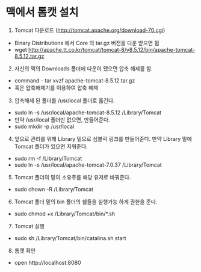 # 맥에서 톰캣 설치


1. Tomcat 다운로드 (http://tomcat.apache.org/download-70.cgi)
  - Binary Distributions 에서 Core 의 tar.gz 버전을 다운 받으면 됨
  - wget http://apache.tt.co.kr/tomcat/tomcat-8/v8.5.12/bin/apache-tomcat-8.5.12.tar.gz

2. 자신의 맥의 Downloads 폴더에 다운이 됐으면 압축 해제를 함.
  - command - tar xvzf apache-tomcat-8.5.12.tar.gz
  - 혹은 압축해제기를 이용하여 압축 헤제

3. 압축해제 된 폴더를 /usr/local 폴더로 옮긴다.
  - sudo ln -s /usr/local/apache-tomcat-8.5.12 /Library/Tomcat
  - 만약 /usr/local 폴더만 없으면, 만들어준다.
  - sudo mkdir -p /usr/local

4. 앞으로 관리를 위해 Library 밑으로 심볼릭 링크를 만들어준다. 만약 Library 밑에 Tomcat 폴더가 있으면 지워준다.
  - sudo rm -f /Library/Tomcat
  - sudo ln -s /usr/local/apache-tomcat-7.0.37 /Library/Tomcat

5. Tomcat 폴더의 밑의 소유주를 해당 유저로 바꿔준다.
  - sudo chown -R <your username> /Library/Tomcat

6. Tomcat 폴더 밑의 bin 폴더의 쉘들을 실행가능 하게 권한을 준다.
  - sudo chmod +x /Library/Tomcat/bin/*.sh

7. Tomcat 실행
  - sudo sh /Library/Tomcat/bin/catalina.sh start

8. 톰캣 확인
  - open http://localhost:8080
